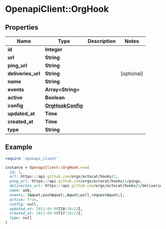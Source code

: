 # OpenapiClient::OrgHook

## Properties

| Name | Type | Description | Notes |
| ---- | ---- | ----------- | ----- |
| **id** | **Integer** |  |  |
| **url** | **String** |  |  |
| **ping_url** | **String** |  |  |
| **deliveries_url** | **String** |  | [optional] |
| **name** | **String** |  |  |
| **events** | **Array&lt;String&gt;** |  |  |
| **active** | **Boolean** |  |  |
| **config** | [**OrgHookConfig**](OrgHookConfig.md) |  |  |
| **updated_at** | **Time** |  |  |
| **created_at** | **Time** |  |  |
| **type** | **String** |  |  |

## Example

```ruby
require 'openapi_client'

instance = OpenapiClient::OrgHook.new(
  id: 1,
  url: https://api.github.com/orgs/octocat/hooks/1,
  ping_url: https://api.github.com/orgs/octocat/hooks/1/pings,
  deliveries_url: https://api.github.com/orgs/octocat/hooks/1/deliveries,
  name: web,
  events: [&quot;push&quot;,&quot;pull_request&quot;],
  active: true,
  config: null,
  updated_at: 2011-09-06T20:39:23Z,
  created_at: 2011-09-06T17:26:27Z,
  type: null
)
```

